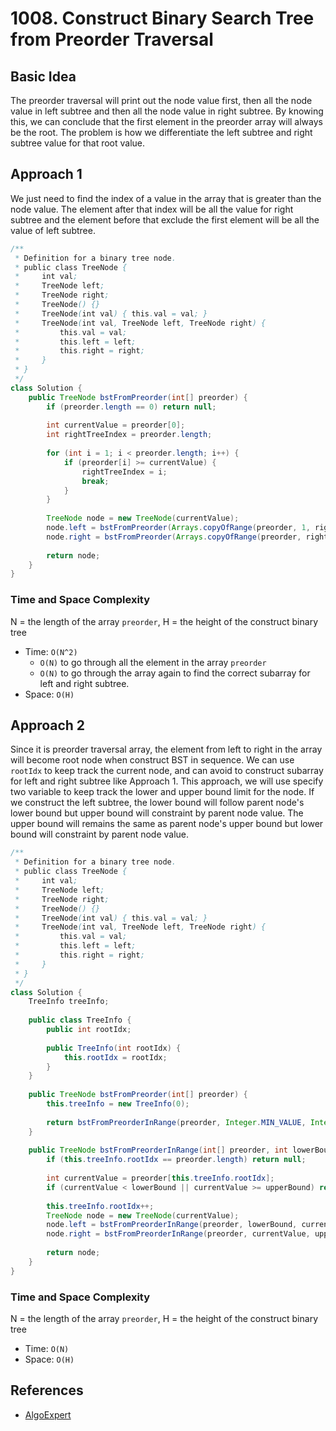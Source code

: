 # 1008. Construct Binary Search Tree from Preorder Traversal

## Basic Idea
The preorder traversal will print out the node value first, then all the node value in left subtree and then all the node value in right subtree. By knowing this, we can conclude that the first element in the preorder array will always be the root. The problem is how we differentiate the left subtree and right subtree value for that root value.

## Approach 1
We just need to find the index of a value in the array that is greater than the node value. The element after that index will be all the value for right subtree and the element before that exclude the first element will be all the value of left subtree.

```Java
/**
 * Definition for a binary tree node.
 * public class TreeNode {
 *     int val;
 *     TreeNode left;
 *     TreeNode right;
 *     TreeNode() {}
 *     TreeNode(int val) { this.val = val; }
 *     TreeNode(int val, TreeNode left, TreeNode right) {
 *         this.val = val;
 *         this.left = left;
 *         this.right = right;
 *     }
 * }
 */
class Solution {
    public TreeNode bstFromPreorder(int[] preorder) {
        if (preorder.length == 0) return null;
        
        int currentValue = preorder[0];
        int rightTreeIndex = preorder.length;
        
        for (int i = 1; i < preorder.length; i++) {
            if (preorder[i] >= currentValue) {
                rightTreeIndex = i;
                break;
            }
        }
        
        TreeNode node = new TreeNode(currentValue);
        node.left = bstFromPreorder(Arrays.copyOfRange(preorder, 1, rightTreeIndex));
        node.right = bstFromPreorder(Arrays.copyOfRange(preorder, rightTreeIndex, preorder.length));
        
        return node;
    }
}
```

### Time and Space Complexity

N = the length of the array `preorder`, H = the height of the construct binary tree
- Time: `O(N^2)`
    - `O(N)` to go through all the element in the array `preorder`
    - `O(N)` to go through the array again to find the correct subarray for left and right subtree.
- Space: `O(H)`

## Approach 2
Since it is preorder traversal array, the element from left to right in the array will become root node when construct BST in sequence. We can use `rootIdx` to keep track the current node, and can avoid to construct subarray for left and right subtree like Approach 1. This approach, we will use specify two variable to keep track the lower and upper bound limit for the node. If we construct the left subtree, the lower bound will follow parent node's lower bound but upper bound will constraint by parent node value. The upper bound will remains the same as parent node's upper bound but lower bound will constraint by parent node value.

```Java
/**
 * Definition for a binary tree node.
 * public class TreeNode {
 *     int val;
 *     TreeNode left;
 *     TreeNode right;
 *     TreeNode() {}
 *     TreeNode(int val) { this.val = val; }
 *     TreeNode(int val, TreeNode left, TreeNode right) {
 *         this.val = val;
 *         this.left = left;
 *         this.right = right;
 *     }
 * }
 */
class Solution {
    TreeInfo treeInfo;
    
    public class TreeInfo {
        public int rootIdx;
        
        public TreeInfo(int rootIdx) {
            this.rootIdx = rootIdx;
        }
    }
    
    public TreeNode bstFromPreorder(int[] preorder) {
        this.treeInfo = new TreeInfo(0);
        
        return bstFromPreorderInRange(preorder, Integer.MIN_VALUE, Integer.MAX_VALUE);
    }
    
    public TreeNode bstFromPreorderInRange(int[] preorder, int lowerBound, int upperBound) {
        if (this.treeInfo.rootIdx == preorder.length) return null;
        
        int currentValue = preorder[this.treeInfo.rootIdx];
        if (currentValue < lowerBound || currentValue >= upperBound) return null;
        
        this.treeInfo.rootIdx++;
        TreeNode node = new TreeNode(currentValue);
        node.left = bstFromPreorderInRange(preorder, lowerBound, currentValue);
        node.right = bstFromPreorderInRange(preorder, currentValue, upperBound);
        
        return node;
    }
}
```

### Time and Space Complexity

N = the length of the array `preorder`, H = the height of the construct binary tree
- Time: `O(N)`
- Space: `O(H)`

## References
- [AlgoExpert](https://www.algoexpert.io/questions/Reconstruct%20BST)